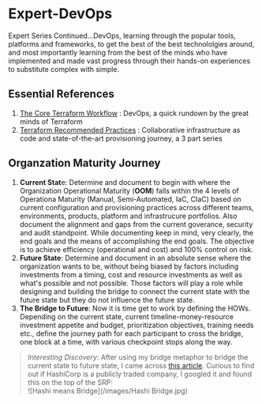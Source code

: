 # Expert-DevOps
Expert Series Continued...DevOps, learning through the popular tools, platforms and frameworks, to get the best of the best technololgies around, and most importantly learning from the best of the minds who have implemented and made vast progress through their hands-on experiences to substitute complex with simple. 

## Essential References
1. [The Core Terraform Workflow](https://www.terraform.io/guides/core-workflow.html) : DevOps, a quick rundown by the great minds of Terraform
2. [Terraform Recommended Practices](https://www.terraform.io/docs/cloud/guides/recommended-practices/index.html) : Collaborative infrastructure as code and state-of-the-art provisioning journey, a 3 part series

## Organzation Maturity Journey
1. **Current Stat**e: Determine and document to begin with where the Organization Operational Maturity (**OOM**) falls within the 4 levels of Operationa Maturity (Manual, Semi-Automated, IaC, CIaC) based on current configuration and provisioning practices across different teams, environments, products, platform and infrastrucure portfolios. Also document the alignment and gaps from the current goverance, security and audit standpoint. While documenting keep in mind, very clearly, the end goals and the means of accomplishing the end goals. The objective is to achieve efficiency (operational and cost) and 100% control on risk.
2. **Future State**: Determine and document in an absolute sense where the organization wants to be, without being biased by factors including investments from a timing, cost and resource investments as well as what's possible and not possible. Those factors will play a role while designing and building the bridge to connect the current state with the future state but they do not influence the future state.
3. **The Bridge to Future**: Now it is time get to work by defining the HOWs. Depending on the current state, current timeline-money-resource investment appetite and budget, prioritization objectives, training needs etc., define the journey path for each participant to cross the bridge, one block at a time, with various checkpoint stops along the way.  
>_Interesting Discovery_: After using my bridge metaphor to bridge the current state to future state, I came across [this article](https://preferredreturn.com/blog/for-hashicorp-co-founder-armon-dadgar-age-is-a-double-edged-sword/). Curious to find out if HashiCorp is a publicly traded company, I googled it and found this on the top of the SRP:  
![Hashi means Bridge](/images/Hashi Bridge.jpg)
